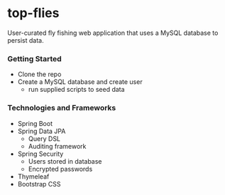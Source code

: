 # top-flies
User-curated fly fishing web application that uses a MySQL database to persist data.

### Getting Started
- Clone the repo
- Create a MySQL database and create user
    - run supplied scripts to seed data

### Technologies and Frameworks
- Spring Boot
- Spring Data JPA
    - Query DSL
    - Auditing framework
- Spring Security
    - Users stored in database
    - Encrypted passwords
- Thymeleaf 
- Bootstrap CSS
